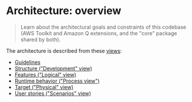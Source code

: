 # Architecture: overview

> Learn about the architectural goals and constraints of this codebase (AWS
> Toolkit and Amazon Q extensions, and the "core" package shared by both).

The architecture is described from these [views](https://en.wikipedia.org/wiki/4%2B1_architectural_view_model):

-   [Guidelines](./CODE_GUIDELINES.md)
-   [Structure ("Development" view)](./arch_develop.md)
-   [Features ("Logical" view)](./arch_features.md)
-   [Runtime behavior ("Process view")](./arch_runtime.md)
-   [Target ("Physical" view)](./arch_target.md)
-   [User stories ("Scenarios" view)](./arch_user_stories.md)
